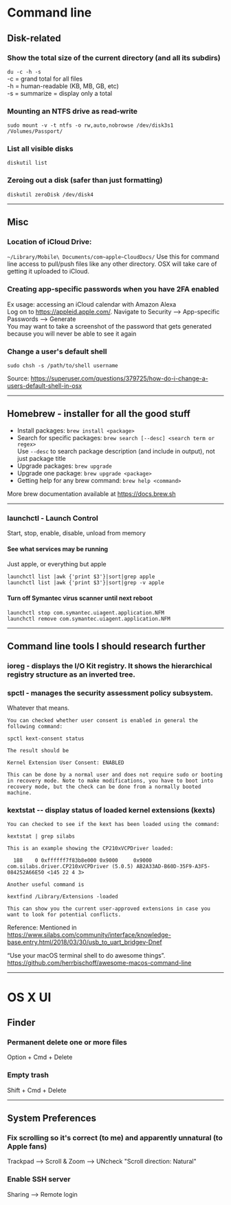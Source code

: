 Command line
============

Disk-related
------------

### Show the total size of the current directory (and all its subdirs)
```du -c -h -s``` <br>
-c = grand total for all files <br>
-h = human-readable (KB, MB, GB, etc) <br>
-s = summarize = display only a total <br>


### Mounting an NTFS drive as read-write
```sudo mount -v -t ntfs -o rw,auto,nobrowse /dev/disk3s1 /Volumes/Passport/```


### List all visible disks 
```
diskutil list
```

### Zeroing out a disk (safer than just formatting)
```
diskutil zeroDisk /dev/disk4
```

---

Misc
-----

### Location of iCloud Drive: 
```~/Library/Mobile\ Documents/com~apple~CloudDocs/```
Use this for command line access to pull/push files like any other directory.  OSX will take care of getting it uploaded to iCloud.


### Creating app-specific passwords when you have 2FA enabled
Ex usage: accessing an iCloud calendar with Amazon Alexa <br>
Log on to https://appleid.apple.com/.  Navigate to Security --> App-specific Passwords --> Generate <br>
You may want to take a screenshot of the password that gets generated because you will never be able to see it again


### Change a user's default shell
```sudo chsh -s /path/to/shell username```

Source: https://superuser.com/questions/379725/how-do-i-change-a-users-default-shell-in-osx

---

Homebrew - installer for all the good stuff
--------

* Install packages: ```brew install <package>```
* Search for specific packages: ```brew search [--desc] <search term or regex>```<br>
        Use ```--desc``` to search package description (and include in output), not just package title
* Upgrade packages: ```brew upgrade```
* Upgrade one package: ```brew upgrade <package>```
* Getting help for any brew command: ```brew help <command>```

More brew documentation available at https://docs.brew.sh

---

### launchctl - Launch Control
Start, stop, enable, disable, unload from memory


#### See what services may be running
Just apple, or everything but apple
```
launchctl list |awk {'print $3'}|sort|grep apple
launchctl list |awk {'print $3'}|sort|grep -v apple
```

#### Turn off Symantec virus scanner until next reboot
```
launchctl stop com.symantec.uiagent.application.NFM
launchctl remove com.symantec.uiagent.application.NFM
```

---

Command line tools I should research further
------------------------------------

### ioreg - displays the I/O Kit registry.  It shows the hierarchical registry structure as an inverted tree.
### spctl - manages the security assessment policy subsystem.  
Whatever that means.

```
You can checked whether user consent is enabled in general the following command:

spctl kext-consent status 

The result should be 

Kernel Extension User Consent: ENABLED

This can be done by a normal user and does not require sudo or booting in recovery mode. Note to make modifications, you have to boot into recovery mode, but the check can be done from a normally booted machine.
```

### kextstat -- display status of loaded kernel extensions (kexts)
```
You can checked to see if the kext has been loaded using the command:

kextstat | grep silabs

This is an example showing the CP210xVCPDriver loaded:

  188    0 0xffffff7f83b8e000 0x9000     0x9000     com.silabs.driver.CP210xVCPDriver (5.0.5) AB2A33AD-B60D-35F9-A3F5-084252A66E50 <145 22 4 3>

Another useful command is

kextfind /Library/Extensions -loaded

This can show you the current user-approved extensions in case you want to look for potential conflicts.
```

Reference: Mentioned in https://www.silabs.com/community/interface/knowledge-base.entry.html/2018/03/30/usb_to_uart_bridgev-Dnef



“Use your macOS terminal shell to do awesome things”. https://github.com/herrbischoff/awesome-macos-command-line



---

OS X UI
=======

Finder
------

### Permanent delete one or more files
Option + Cmd + Delete

### Empty trash
Shift + Cmd + Delete


---

System Preferences
------------------

### Fix scrolling so it's correct (to me) and apparently unnatural (to Apple fans)
Trackpad --> Scroll & Zoom --> UNcheck "Scroll direction: Natural"

### Enable SSH server
Sharing --> Remote login


